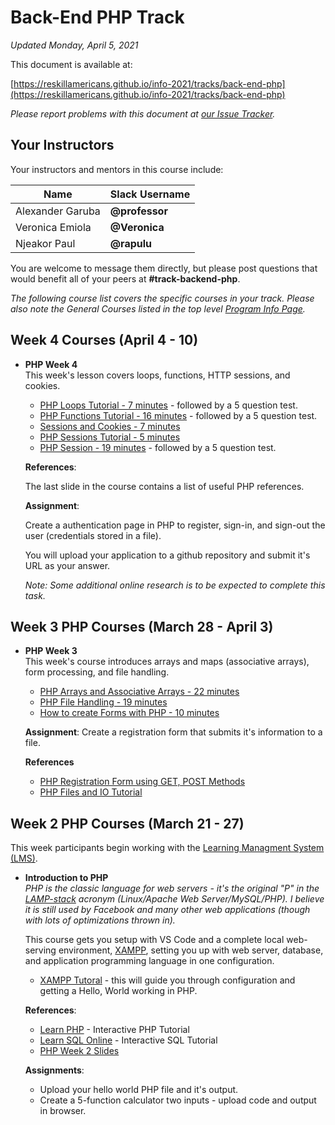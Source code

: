 # Back-End PHP Track

*Updated Monday, April 5, 2021*

This document is available at:

[https://reskillamericans.github.io/info-2021/tracks/back-end-php](https://reskillamericans.github.io/info-2021/tracks/back-end-php)

*Please report problems with this document at
[our Issue Tracker](https://github.com/reskillamericans/info-2021/issues/new?title=back-end-php:).*

## Your Instructors

Your instructors and mentors in this course include:

<table>
<thead>
<tr>
<th>Name</th>
<th>Slack Username</th>
</tr>
</thead>
<tbody>
<tr>
<td>Alexander Garuba</td>
<td><strong>@professor</strong></td>
</tr>
<tr>
<td>Veronica Emiola</td>
<td><strong>@Veronica</strong></td>
</tr>
<tr>
<td>Njeakor Paul</td>
<td><strong>@rapulu</strong></td>
</tr>
</tbody>
</table>

You are welcome to message them directly, but please post questions that would benefit all of your peers at **#track-backend-php**.

*The following course list covers the specific courses in your track.  Please also note the General Courses listed in the top level [Program Info Page](../README.md).*

## Week 4 Courses (April 4 - 10)

- **PHP Week 4**<br>
  This week's lesson covers loops, functions, HTTP sessions, and cookies.

  - [PHP Loops Tutorial - 7 minutes](https://youtu.be/Yt64Pks2ULk) - followed by
    a 5 question test.
  - [PHP Functions Tutorial - 16 minutes](https://youtu.be/HvxQww-7NGA) - followed by
    a 5 question test.
  - [Sessions and Cookies - 7 minutes](https://youtu.be/jort8_4U-88)
  - [PHP Sessions Tutorial - 5 minutes](https://youtu.be/58_UCvQBz4Y)
  - [PHP Session - 19 minutes](https://youtu.be/5NdLgQQLPk4) - followed by
    a 5 question test.

  **References**:

  The last slide in the course contains a list of useful PHP references.

  **Assignment**:

  Create a authentication page in PHP to register, sign-in, and
  sign-out the user (credentials stored in a file).

  You will upload your application to a github repository and submit
  it's URL as your answer.

  *Note: Some additional online research is to be expected to complete this task.*

## Week 3 PHP Courses (March 28 - April 3)

- **PHP Week 3**<br>
  This week's course introduces arrays and maps (associative arrays), form
  processing, and file handling.

  - [PHP Arrays and Associative Arrays - 22 minutes](https://youtu.be/9ZyA_fTgufk)
  - [PHP File Handling - 19 minutes](https://youtu.be/e7NvwnWaOZw)
  - [How to create Forms with PHP - 10 minutes](https://youtu.be/qUW6GAK6CBA)

  **Assignment**: Create a registration form that submits it's information
  to a file.

  **References**
  - [PHP Registration Form using GET, POST Methods](https://www.guru99.com/php-forms-handling.html)
  - [PHP Files and IO Tutorial](https://www.tutorialspoint.com/php/php_files.htm)


## Week 2 PHP Courses (March 21 - 27)

This week participants begin working with the [Learning Managment System (LMS)](https://reskillamericans.us).

- **Introduction to PHP**<br>
  *PHP is the classic language for web servers - it's the original "P" in the [LAMP-stack](https://phoenixnap.com/kb/what-is-a-lamp-stack) acronym (Linux/Apache Web Server/MySQL/PHP).  I believe it is still
  used by Facebook and many other web applications (though with lots of
  optimizations thrown in).*

  This course gets you setup with VS Code and a complete local web-serving environment, [XAMPP](https://www.apachefriends.org/index.html), setting
  you up with web server, database, and application programming language in one configuration.

  - [XAMPP Tutoral](https://www.ionos.com/digitalguide/server/tools/xampp-tutorial-create-your-own-local-test-server/) - this will guide you through configuration and getting a Hello, World working in PHP.

  **References**:
  - [Learn PHP](https://www.learn-php.org/) - Interactive PHP Tutorial
  - [Learn SQL Online](https://www.learnsqlonline.org/) - Interactive SQL Tutorial
  - [PHP Week 2 Slides](https://docs.google.com/presentation/d/10NKORqHLI6QI0s6F4NLpbODTewm8XGuExzK0y_B5iTM/edit#slide=id.gcb87c471a3_0_25)

  **Assignments**:
  - Upload your hello world PHP file and it's output.
  - Create a 5-function calculator two inputs - upload code and output in browser.
